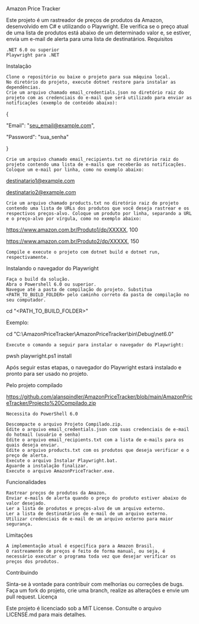 Amazon Price Tracker

Este projeto é um rastreador de preços de produtos da Amazon, desenvolvido em C# e utilizando o Playwright. Ele verifica se o preço atual de uma lista de produtos está abaixo de um determinado valor e, se estiver, envia um e-mail de alerta para uma lista de destinatários.
Requisitos

    .NET 6.0 ou superior
    Playwright para .NET

Instalação

    Clone o repositório ou baixe o projeto para sua máquina local.
    No diretório do projeto, execute dotnet restore para instalar as dependências.
    Crie um arquivo chamado email_credentials.json no diretório raiz do projeto com as credenciais do e-mail que será utilizado para enviar as notificações (exemplo de conteúdo abaixo):

{

  "Email": "seu_email@example.com",
  
  "Password": "sua_senha"
  
}

    Crie um arquivo chamado email_recipients.txt no diretório raiz do projeto contendo uma lista de e-mails que receberão as notificações. Coloque um e-mail por linha, como no exemplo abaixo:

destinatario1@example.com

destinatario2@example.com

    Crie um arquivo chamado products.txt no diretório raiz do projeto contendo uma lista de URLs dos produtos que você deseja rastrear e os respectivos preços-alvo. Coloque um produto por linha, separando a URL e o preço-alvo por vírgula, como no exemplo abaixo:

https://www.amazon.com.br/Produto1/dp/XXXXX, 100

https://www.amazon.com.br/Produto2/dp/XXXXX, 150

    Compile e execute o projeto com dotnet build e dotnet run, respectivamente.

Instalando o navegador do Playwright

    Faça o build da solução.
    Abra o Powershell 6.0 ou superior.
    Navegue até a pasta de compilação do projeto. Substitua <PATH_TO_BUILD_FOLDER> pelo caminho correto da pasta de compilação no seu computador.

cd "<PATH_TO_BUILD_FOLDER>"

Exemplo:

cd "C:\AmazonPriceTracker\AmazonPriceTracker\bin\Debug\net6.0"

    Execute o comando a seguir para instalar o navegador do Playwright:

pwsh playwright.ps1 install

Após seguir estas etapas, o navegador do Playwright estará instalado e pronto para ser usado no projeto.

Pelo projeto compilado

https://github.com/alanspindler/AmazonPriceTracker/blob/main/AmazonPriceTracker/Projecto%20Compilado.zip

    Necessita do PowerShell 6.0

    Descompacte o arquivo Projeto Compilado.zip.
    Edite o arquivo email_credentials.json com suas credenciais de e-mail do hotmail (usuário e senha)
    Edite o arquivo email_recipients.txt com a lista de e-mails para os quais deseja enviar.
    Edite o arquivo products.txt com os produtos que deseja verificar e o preço de alerta.
    Execute o arquivo Instalar Playwright.bat.
    Aguarde a instalação finalizar.
    Execute o arquivo AmazonPriceTracker.exe.

Funcionalidades

    Rastrear preços de produtos da Amazon.
    Enviar e-mails de alerta quando o preço do produto estiver abaixo do valor desejado.    
    Ler a lista de produtos e preços-alvo de um arquivo externo.
    Ler a lista de destinatários de e-mail de um arquivo externo.
    Utilizar credenciais de e-mail de um arquivo externo para maior segurança.

Limitações

    A implementação atual é específica para a Amazon Brasil.
    O rastreamento de preços é feito de forma manual, ou seja, é necessário executar o programa toda vez que desejar verificar os preços dos produtos.

Contribuindo

Sinta-se à vontade para contribuir com melhorias ou correções de bugs. Faça um fork do projeto, crie uma branch, realize as alterações e envie um pull request.
Licença

Este projeto é licenciado sob a MIT License. Consulte o arquivo LICENSE.md para mais detalhes.